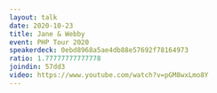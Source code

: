 ```yaml
---
layout: talk
date: 2020-10-23
title: Jane & Webby
event: PHP Tour 2020
speakerdeck: 0ebd8968a5ae4db88e57692f78164973
ratio: 1.77777777777778
joindin: 57dd3
video: https://www.youtube.com/watch?v=pGM8wxLmo8Y
---
```

